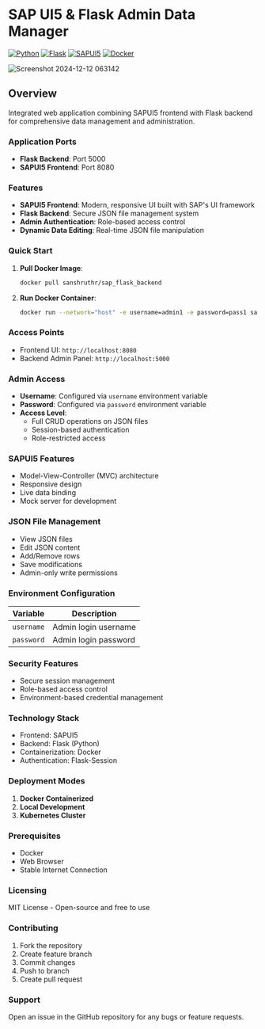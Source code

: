 # SAP UI5 & Flask Admin Data Manager
[![Python](https://img.shields.io/badge/Python-3.8+-FFEB3B?style=for-the-badge&logo=python&logoColor=303030)]()
[![Flask](https://img.shields.io/badge/Flask-2.0.1-689F38?style=for-the-badge&logo=flask&logoColor=white)]()
[![SAPUI5](https://img.shields.io/badge/SAPUI5-@latest-009688?style=for-the-badge&logo=sap&logoColor=white)]()
[![Docker](https://img.shields.io/badge/Docker-Enabled-03A9F4?style=for-the-badge&logo=docker&logoColor=white)]()

![Screenshot 2024-12-12 063142](https://github.com/user-attachments/assets/9e8a07bc-51a3-49ae-8eae-f5189ae9c1ea)

## Overview
Integrated web application combining SAPUI5 frontend with Flask backend for comprehensive data management and administration.

### Application Ports
- **Flask Backend**: Port 5000
- **SAPUI5 Frontend**: Port 8080

### Features
- **SAPUI5 Frontend**: Modern, responsive UI built with SAP's UI framework
- **Flask Backend**: Secure JSON file management system
- **Admin Authentication**: Role-based access control
- **Dynamic Data Editing**: Real-time JSON file manipulation

### Quick Start

1. **Pull Docker Image**:
    ```bash
    docker pull sanshruthr/sap_flask_backend
    ```

2. **Run Docker Container**:
    ```bash
    docker run --network="host" -e username=admin1 -e password=pass1 sanshruthr/sap_flask_backend
    ```

### Access Points
- Frontend UI: `http://localhost:8080`
- Backend Admin Panel: `http://localhost:5000`

### Admin Access
- **Username**: Configured via `username` environment variable
- **Password**: Configured via `password` environment variable
- **Access Level**: 
  - Full CRUD operations on JSON files
  - Session-based authentication
  - Role-restricted access

### SAPUI5 Features
- Model-View-Controller (MVC) architecture
- Responsive design
- Live data binding
- Mock server for development

### JSON File Management
- View JSON files
- Edit JSON content
- Add/Remove rows
- Save modifications
- Admin-only write permissions

### Environment Configuration
| Variable   | Description               |
|-----------|----------------------------|
| `username`| Admin login username       |
| `password`| Admin login password       |

### Security Features
- Secure session management
- Role-based access control
- Environment-based credential management

### Technology Stack
- Frontend: SAPUI5
- Backend: Flask (Python)
- Containerization: Docker
- Authentication: Flask-Session

### Deployment Modes
1. **Docker Containerized**
2. **Local Development**
3. **Kubernetes Cluster**

### Prerequisites
- Docker
- Web Browser
- Stable Internet Connection


### Licensing
MIT License - Open-source and free to use

### Contributing
1. Fork the repository
2. Create feature branch
3. Commit changes
4. Push to branch
5. Create pull request

### Support
Open an issue in the GitHub repository for any bugs or feature requests.

